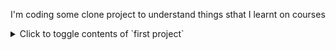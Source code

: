 I'm coding some clone project to understand things sthat I learnt on courses

<details>
<summary>Click to toggle contents of `first project`</summary>

![first project](cl1.png)
create-update-delete notes
locale storage

</details>